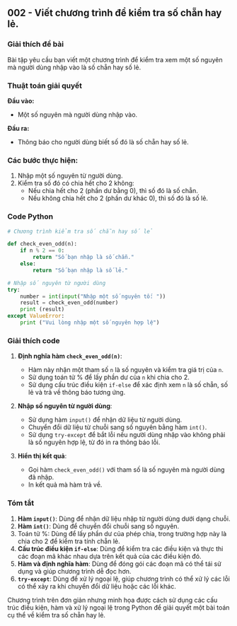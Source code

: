 ## 002 - Viết chương trình để kiểm tra số chẵn hay lẻ.

### Giải thích đề bài

Bài tập yêu cầu bạn viết một chương trình để kiểm tra xem một số nguyên mà người dùng nhập vào là số chẵn hay số lẻ.

### Thuật toán giải quyết

**Đầu vào:**

- Một số nguyên mà người dùng nhập vào.

**Đầu ra:**

- Thông báo cho người dùng biết số đó là số chẵn hay số lẻ.

### Các bước thực hiện:

1. Nhập một số nguyên từ người dùng.
2. Kiểm tra số đó có chia hết cho 2 không:
   - Nếu chia hết cho 2 (phần dư bằng 0), thì số đó là số chẵn.
   - Nếu không chia hết cho 2 (phần dư khác 0), thì số đó là số lẻ.
  
### Code Python

```python
# Chương trình kiểm tra số chẵn hay số lẻ

def check_even_odd(n):
    if n % 2 == 0: 
        return "Số bạn nhập là số chẵn."
    else:
        return "Số bạn nhập là số lẻ."

# Nhập số nguyên từ người dùng
try:
    number = int(input("Nhập một số nguyên tố: "))
    result = check_even_odd(number)
    print (result)
except ValueError:
    print ("Vui lòng nhập một số nguyên hợp lệ")
```

### Giải thích code

1. **Định nghĩa hàm `check_even_odd(n)`**:

   - Hàm này nhận một tham số `n` là số nguyên và kiểm tra giá trị của `n`.
   - Sử dụng toán tử % để lấy phần dư của `n` khi chia cho 2.
   - Sử dụng cấu trúc điều kiện `if-else` để xác định xem `n` là số chẵn, số lẻ và trả về thông báo tương ứng.

2. **Nhập số nguyên từ người dùng**:

   - Sử dụng hàm `input()` để nhận dữ liệu từ người dùng.
   - Chuyển đổi dữ liệu từ chuỗi sang số nguyên bằng hàm `int()`.
   - Sử dụng `try-except` để bắt lỗi nếu người dùng nhập vào không phải là số nguyên hợp lệ, từ đó in ra thông báo lỗi.

3. **Hiển thị kết quả**:
   - Gọi hàm `check_even_odd()` với tham số là số nguyên mà người dùng đã nhập.
   - In kết quả mà hàm trả về.

### Tóm tắt

1. **Hàm `input()`**: Dùng để nhận dữ liệu nhập từ người dùng dưới dạng chuỗi.
2. **Hàm `int()`**: Dùng để chuyển đổi chuỗi sang số nguyên.
3. Toán tử %: Dùng để lấy phần dư của phép chia, trong trường hợp này là chia cho 2 để kiểm tra tính chẵn lẻ.
4. **Cấu trúc điều kiện `if-else`**: Dùng để kiểm tra các điều kiện và thực thi các đoạn mã khác nhau dựa trên kết quả của các điều kiện đó.
5. **Hàm và định nghĩa hàm**: Dùng để đóng gói các đoạn mã có thể tái sử dụng và giúp chương trình dễ đọc hơn.
6. **`try-except`**: Dùng để xử lý ngoại lệ, giúp chương trình có thể xử lý các lỗi có thể xảy ra khi chuyển đổi dữ liệu hoặc các lỗi khác.

Chương trình trên đơn giản nhưng minh họa được cách sử dụng các cấu trúc điều kiện, hàm và xử lý ngoại lệ trong Python để giải quyết một bài toán cụ thể về kiểm tra số chẵn hay lẻ.
